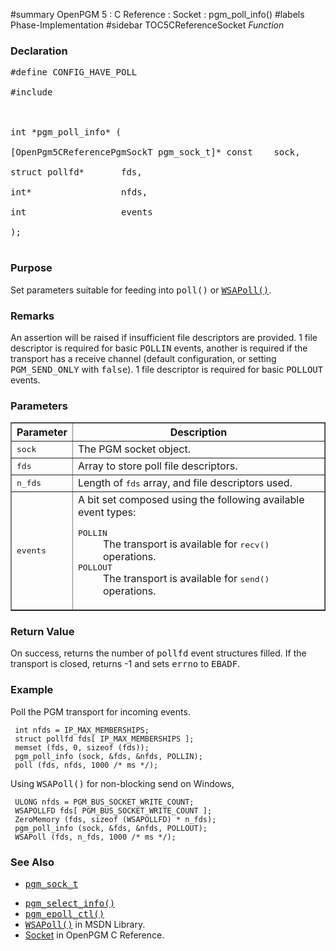 ﻿#summary OpenPGM 5 : C Reference : Socket : pgm\_poll\_info()
#labels Phase-Implementation
#sidebar TOC5CReferenceSocket
_Function_
### Declaration ###
<pre>
#define CONFIG_HAVE_POLL<br>
#include <pgm/pgm.h><br>
<br>
int *pgm_poll_info* (<br>
[OpenPgm5CReferencePgmSockT pgm_sock_t]* const    sock,<br>
struct pollfd*       fds,<br>
int*                 nfds,<br>
int                  events<br>
);<br>
</pre>

### Purpose ###
Set parameters suitable for feeding into <tt>poll()</tt> or <tt><a href='http://msdn.microsoft.com/en-us/library/ms741669(v=vs.85).aspx'>WSAPoll()</a></tt>.

### Remarks ###
An assertion will be raised if insufficient file descriptors are provided.  1 file descriptor is required for basic <tt>POLLIN</tt> events, another is required if the transport has a receive channel (default configuration, or setting <tt>PGM_SEND_ONLY</tt> with <tt>false</tt>).  1 file descriptor is required for basic <tt>POLLOUT</tt> events.

### Parameters ###

<table cellpadding='5' border='1' cellspacing='0'>
<tr>
<th>Parameter</th>
<th>Description</th>
</tr>
<tr>
<td><tt>sock</tt></td>
<td>The PGM socket object.</td>
</tr><tr>
<td><tt>fds</tt></td>
<td>Array to store poll file descriptors.</td>
</tr><tr>
<td><tt>n_fds</tt></td>
<td>Length of <tt>fds</tt> array, and file descriptors used.</td>
</tr><tr>
<td><tt>events</tt></td>
<td>A bit set composed using the following available event types:<br>
<dl><dt><tt>POLLIN</tt></dt><dd>The transport is available for <tt>recv()</tt> operations.<br>
</dd><dt><tt>POLLOUT</tt></dt><dd>The transport is available for <tt>send()</tt> operations.</dd></dl></td>
</tr>
</table>

### Return Value ###
On success, returns the number of <tt>pollfd</tt> event structures filled.  If the transport is closed, returns -1 and sets <tt>errno</tt> to <tt>EBADF</tt>.

### Example ###
Poll the PGM transport for incoming events.

```
 int nfds = IP_MAX_MEMBERSHIPS;
 struct pollfd fds[ IP_MAX_MEMBERSHIPS ];
 memset (fds, 0, sizeof (fds));
 pgm_poll_info (sock, &fds, &nfds, POLLIN);
 poll (fds, nfds, 1000 /* ms */);
```

Using <tt>WSAPoll()</tt> for non-blocking send on Windows,

```
 ULONG nfds = PGM_BUS_SOCKET_WRITE_COUNT;
 WSAPOLLFD fds[ PGM_BUS_SOCKET_WRITE_COUNT ];
 ZeroMemory (fds, sizeof (WSAPOLLFD) * n_fds);
 pgm_poll_info (sock, &fds, &nfds, POLLOUT);
 WSAPoll (fds, n_fds, 1000 /* ms */);
```

### See Also ###
  * <tt><a href='OpenPgm5CReferencePgmSockT.md'>pgm_sock_t</a></tt><br>
<ul><li><tt><a href='OpenPgm5CReferencePgmSelectInfo.md'>pgm_select_info()</a></tt><br>
</li><li><tt><a href='OpenPgm5CReferencePgmEpollCtl.md'>pgm_epoll_ctl()</a></tt><br>
</li><li><tt><a href='http://msdn.microsoft.com/en-us/library/ms741669(v=vs.85).aspx'>WSAPoll()</a></tt> in MSDN Library.<br>
</li><li><a href='OpenPgm5CReferenceSocket.md'>Socket</a> in OpenPGM C Reference.